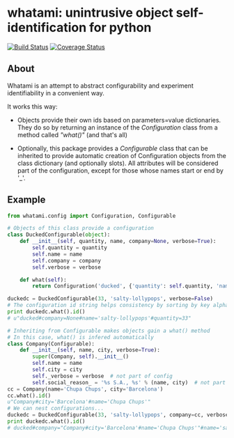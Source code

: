 # whatami: unintrusive object self-identification for python

[![Build Status](https://travis-ci.org/sdvillal/whatami.svg?branch=master)](https://travis-ci.org/sdvillal/whatami)
[![Coverage Status](https://img.shields.io/coveralls/sdvillal/whatami.svg)](https://coveralls.io/r/sdvillal/whatami)

## About

Whatami is an attempt to abstract configurability and experiment identifiability in a convenient way.

It works this way:

  - Objects provide their own ids based on parameters=value dictionaries.
    They do so by returning an instance of the *Configuration* class from a method called *"what()"*
    (and that's all)

  - Optionally, this package provides a *Configurable* class that can be inherited to provide automatic
    creation of Configuration objects from the class dictionary (and optionally slots). All attributes
    will be considered part of the configuration, except for those whose names start or end by '_'.
    
## Example

```python
from whatami.config import Configuration, Configurable

# Objects of this class provide a configuration
class DuckedConfigurable(object):
    def __init__(self, quantity, name, company=None, verbose=True):
        self.quantity = quantity
        self.name = name
        self.company = company
        self.verbose = verbose

    def what(self):
        return Configuration('ducked', {'quantity': self.quantity, 'name': self.name, 'company': self.company})

duckedc = DuckedConfigurable(33, 'salty-lollypops', verbose=False)
# The configuration id string helps consistency by sorting by key alphanumeric order
print duckedc.what().id()
# u"ducked#company=None#name='salty-lollypops'#quantity=33"

# Inheriting from Configurable makes objects gain a what() method
# In this case, what() is infered automatically
class Company(Configurable):
    def __init__(self, name, city, verbose=True):
        super(Company, self).__init__()
        self.name = name
        self.city = city
        self._verbose = verbose  # not part of config
        self.social_reason_ = '%s S.A., %s' % (name, city)  # not part of config
cc = Company(name='Chupa Chups', city='Barcelona')
cc.what().id()
u"Company#city='Barcelona'#name='Chupa Chups'"
# We can nest configurations...
duckedc = DuckedConfigurable(33, 'salty-lollypops', company=cc, verbose=False)
print duckedc.what().id()
# ducked#company="Company#city='Barcelona'#name='Chupa Chups'"#name='salty-lollypops'#quantity=33
```